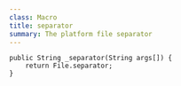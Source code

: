 ```yaml
---
class: Macro
title: separator
summary: The platform file separator 
---
```







	public String _separator(String args[]) {
		return File.separator;
	}

